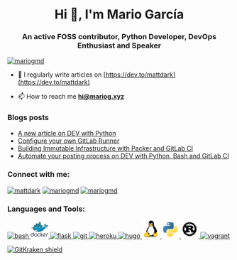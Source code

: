 <h1 align="center">Hi 👋, I'm Mario García</h1>
<h3 align="center">An active FOSS contributor, Python Developer, DevOps Enthusiast and Speaker</h3>

<p align="left"> <a href="https://twitter.com/mariogmd" target="blank"><img src="https://img.shields.io/twitter/follow/mariogmd?logo=twitter&style=for-the-badge" alt="mariogmd" /></a> </p>

- 📝 I regularly write articles on [https://dev.to/mattdark](https://dev.to/mattdark)

- 📫 How to reach me **hi@mariog.xyz**

### Blogs posts
<!-- BLOG-POST-LIST:START -->
- [A new article on DEV with Python](https://dev.to/mattdark/a-new-article-on-dev-with-python-1mb5)
- [Configure your own GitLab Runner](https://dev.to/mattdark/configure-your-own-gitlab-runner-4o34)
- [Building Immutable Infrastructure with Packer and GitLab CI](https://dev.to/mattdark/building-immutable-infrastructure-with-packer-and-gitlab-ci-5105)
- [Automate your posting process on DEV with Python, Bash and GitLab CI](https://dev.to/mattdark/automate-your-posting-process-on-dev-with-python-bash-and-gitlab-ci-5fm6)
<!-- BLOG-POST-LIST:END -->

<h3 align="left">Connect with me:</h3>
<p align="left">
<a href="https://dev.to/mattdark" target="blank"><img align="center" src="https://raw.githubusercontent.com/rahuldkjain/github-profile-readme-generator/master/src/images/icons/Social/devto.svg" alt="mattdark" height="30" width="40" /></a>
<a href="https://twitter.com/mariogmd" target="blank"><img align="center" src="https://raw.githubusercontent.com/rahuldkjain/github-profile-readme-generator/master/src/images/icons/Social/twitter.svg" alt="mariogmd" height="30" width="40" /></a>
<a href="https://linkedin.com/in/mariogmd" target="blank"><img align="center" src="https://raw.githubusercontent.com/rahuldkjain/github-profile-readme-generator/master/src/images/icons/Social/linked-in-alt.svg" alt="mariogmd" height="30" width="40" /></a>
</p>

<h3 align="left">Languages and Tools:</h3>
<p align="left"> <a href="https://www.gnu.org/software/bash/" target="_blank" rel="noreferrer"> <img src="https://www.vectorlogo.zone/logos/gnu_bash/gnu_bash-icon.svg" alt="bash" width="40" height="40"/> </a> <a href="https://www.docker.com/" target="_blank" rel="noreferrer"> <img src="https://raw.githubusercontent.com/devicons/devicon/master/icons/docker/docker-original-wordmark.svg" alt="docker" width="40" height="40"/> </a> <a href="https://flask.palletsprojects.com/" target="_blank" rel="noreferrer"> <img src="https://www.vectorlogo.zone/logos/pocoo_flask/pocoo_flask-icon.svg" alt="flask" width="40" height="40"/> </a> <a href="https://git-scm.com/" target="_blank" rel="noreferrer"> <img src="https://www.vectorlogo.zone/logos/git-scm/git-scm-icon.svg" alt="git" width="40" height="40"/> </a> <a href="https://heroku.com" target="_blank" rel="noreferrer"> <img src="https://www.vectorlogo.zone/logos/heroku/heroku-icon.svg" alt="heroku" width="40" height="40"/> </a> <a href="https://gohugo.io/" target="_blank" rel="noreferrer"> <img src="https://api.iconify.design/logos-hugo.svg" alt="hugo" width="40" height="40"/> </a> <a href="https://www.linux.org/" target="_blank" rel="noreferrer"> <img src="https://raw.githubusercontent.com/devicons/devicon/master/icons/linux/linux-original.svg" alt="linux" width="40" height="40"/> </a> <a href="https://www.python.org" target="_blank" rel="noreferrer"> <img src="https://raw.githubusercontent.com/devicons/devicon/master/icons/python/python-original.svg" alt="python" width="40" height="40"/> </a> <a href="https://www.rust-lang.org" target="_blank" rel="noreferrer"> <img src="https://raw.githubusercontent.com/devicons/devicon/master/icons/rust/rust-plain.svg" alt="rust" width="40" height="40"/> </a> <a href="https://www.vagrantup.com/" target="_blank" rel="noreferrer"> <img src="https://www.vectorlogo.zone/logos/vagrantup/vagrantup-icon.svg" alt="vagrant" width="40" height="40"/> </a> </p>

[![GitKraken shield](https://img.shields.io/badge/GitKraken-Legendary%20Git%20Tools-teal?style=plastic&logo=gitkraken)](https://gitkraken.link/mattdark)
